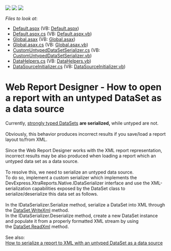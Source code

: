 <!-- default badges list -->
![](https://img.shields.io/endpoint?url=https://codecentral.devexpress.com/api/v1/VersionRange/128604812/15.1.5%2B)
[![](https://img.shields.io/badge/Open_in_DevExpress_Support_Center-FF7200?style=flat-square&logo=DevExpress&logoColor=white)](https://supportcenter.devexpress.com/ticket/details/T269524)
[![](https://img.shields.io/badge/📖_How_to_use_DevExpress_Examples-e9f6fc?style=flat-square)](https://docs.devexpress.com/GeneralInformation/403183)
<!-- default badges end -->
<!-- default file list -->
*Files to look at*:

* [Default.aspx](./CS/DXApplication1/WebEUD/Default.aspx) (VB: [Default.aspx](./VB/DXApplication1/WebEUD/Default.aspx))
* [Default.aspx.cs](./CS/DXApplication1/WebEUD/Default.aspx.cs) (VB: [Default.aspx.vb](./VB/DXApplication1/WebEUD/Default.aspx.vb))
* [Global.asax](./CS/DXApplication1/WebEUD/Global.asax) (VB: [Global.asax](./VB/DXApplication1/WebEUD/Global.asax))
* [Global.asax.cs](./CS/DXApplication1/WebEUD/Global.asax.cs) (VB: [Global.asax.vb](./VB/DXApplication1/WebEUD/Global.asax.vb))
* [CustomUntypedDataSetSerializer.cs](./CS/DXApplication1/WebEUD/Helpers/CustomUntypedDataSetSerializer.cs) (VB: [CustomUntypedDataSetSerializer.vb](./VB/DXApplication1/WebEUD/Helpers/CustomUntypedDataSetSerializer.vb))
* [DataHelpers.cs](./CS/DXApplication1/WebEUD/Helpers/DataHelpers.cs) (VB: [DataHelpers.vb](./VB/DXApplication1/WebEUD/Helpers/DataHelpers.vb))
* [DataSourceInitializer.cs](./CS/DXApplication1/WebEUD/Helpers/DataSourceInitializer.cs) (VB: [DataSourceInitializer.vb](./VB/DXApplication1/WebEUD/Helpers/DataSourceInitializer.vb))
<!-- default file list end -->
# Web Report Designer - How to open a report with an untyped DataSet as a data source 


Currently, <a href="https://msdn.microsoft.com/en-us/library/esbykkzb(v=vs.110).aspx">strongly typed DataSets</a> <strong>are serialized, </strong>while untyped are not. <br /><br />Obviously, this behavior produces incorrect results if you save/load a report layout to/from XML. <br /><br />Since the Web Report Designer works with the XML report representation, incorrect results may be also produced when loading a report which an untyped data set as a data source.<br /><br />To resolve this, we need to serialize an untyped data source. <br />To do so, implement a custom serializer which implements the DevExpress.XtraReports.Native.IDataSerializer interface and use the XML-serialization capabilities exposed by the DataSet class to serialize/deserialize this data set as follows. <br /><br />In the IDataSerializer.Serialize method, serialize a DataSet into XML through the <a href="http://msdn.microsoft.com/en-us/library/sa57x5f2%28v=vs.110%29.aspx">DataSet.WriteXml</a> method.<br />In the IDataSerializer.Deserialize method, create a new DataSet instance and populate it from a properly formatted XML stream by using the <a href="http://msdn.microsoft.com/en-us/library/55hehd8c%28v=vs.110%29.aspx">DataSet.ReadXml</a> method. <br /><br />See also:<br /><a href="https://www.devexpress.com/Support/Center/p/T269534">How to serialize a report to XML with an untyped DataSet as a data source</a>

<br/>


